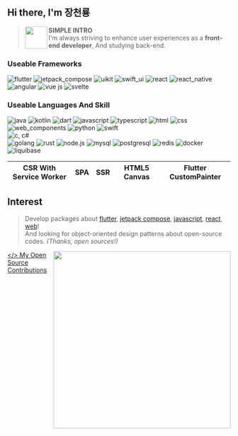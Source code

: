 ## Hi there, I'm 장천룡
> <img align="left" width="50" src="https://github.com/user-attachments/assets/e3398011-04b7-4380-9370-92f3197c7871">

> __SIMPLE INTRO__<br>
> I'm always striving to enhance user experiences as a __front-end developer__, And studying back-end.

### Useable Frameworks
![flutter](https://github.com/user-attachments/assets/2e5a29c1-2d73-4c82-8ea6-17f1843736ce)
![jetpack_compose](https://github.com/user-attachments/assets/7f149dd0-678f-430f-b943-e4bd70309f48)
![uikit](https://github.com/user-attachments/assets/a343eadf-ca01-4fe5-b4d5-7bca0b7b7fe8)
![swift_ui](https://github.com/user-attachments/assets/87b2ad07-7c47-4161-875b-e5fabd1fc8ba)
![react](https://github.com/user-attachments/assets/1c968c54-9c2e-45b8-b154-9daf8d4b226f)
![react_native](https://github.com/user-attachments/assets/3eb2232f-cc4e-4971-ab86-5dc2701610cd)
![angular](https://github.com/user-attachments/assets/1e5d9e7f-99ef-4335-bf81-9b7887e8435c)
![vue js](https://github.com/user-attachments/assets/1ff0a44c-188d-451a-9013-eab7bc10c6b0)
![svelte](https://github.com/user-attachments/assets/52cdd979-3a56-4501-8b32-68662348a6fe)

### Useable Languages And Skill
![java](https://github.com/user-attachments/assets/3b901969-944d-401d-81dc-623255dcd00c)
![kotlin](https://github.com/user-attachments/assets/c71a8087-d0b9-49a6-ac5f-d8d840fe9271)
![dart](https://github.com/user-attachments/assets/b7f3fed4-b09a-4474-adbf-6da6db9de446)
![javascript](https://github.com/user-attachments/assets/89dd9d25-0620-4348-a6df-29b19afb179c)
![typescript](https://github.com/user-attachments/assets/e919ec35-eff1-4acf-a96a-279934aed0c2)
![html](https://github.com/user-attachments/assets/c903614d-b614-46e5-8032-2cfd11db954d)
![css](https://github.com/user-attachments/assets/4f6bd0ae-505c-48b8-8c45-850ac726dbed)
![web_components](https://github.com/user-attachments/assets/01820308-08c1-4e90-84b3-b905ffc5f54b)
![python](https://github.com/user-attachments/assets/500f3ba0-3389-4faa-a52a-b2fd08ecc346)
![swift](https://github.com/user-attachments/assets/bf86e980-8b14-427e-99db-014deaa4fa10)
<br>
![c, c#](https://github.com/user-attachments/assets/011e6840-d831-4296-aac4-2470dce06350)
<br>
![golang](https://github.com/user-attachments/assets/992dacd8-7127-4ec3-9ee0-0271689581d9)
![rust](https://github.com/user-attachments/assets/8e4a4f5f-b38c-4181-a562-b75d5c35987f)
![node.js](https://github.com/user-attachments/assets/9a5d0370-ed64-46ff-b88a-1fa56a08e23d)
![mysql](https://github.com/user-attachments/assets/a02be21c-6190-4d74-bc17-1caffc4a62ef)
![postgresql](https://github.com/user-attachments/assets/5610d0d8-81eb-42d6-9fe6-6cee66fa8548)
![redis](https://github.com/user-attachments/assets/c3bbb548-694d-44c9-b458-4583346f1bd8)
![docker](https://github.com/user-attachments/assets/eaf1b78e-9ed6-4715-8b5c-b88feccc3514)
![liquibase](https://github.com/user-attachments/assets/33cd7dcb-03e8-4dda-9a4e-fba3a9c28348)

<table>
  <thead>
    <tr>
      <th>CSR With Service Worker</th>
      <th>SPA</th>
      <th>SSR</th>
      <th>HTML5 Canvas</th>
      <th>Flutter CustomPainter</th>
    </tr>
  </tbody>
</table>

## Interest
> Develop packages about [flutter](https://github.com/MTtankkeo/flutter_touch_ripple), [jetpack compose](https://github.com/MTtankkeo/compose_appbar), [javascript](https://github.com/animatable-js/animatable_js), [react](https://github.com/react-widgets/react_widgets), [web](https://github.com/MTtankkeo/web_touch_ripple)!<br>
> And looking for object-oriented design patterns about open-source codes. _(Thanks, open sources!)_

<a href="https://discord.com/users/738748102311280681"><img align="right" width=400 src="https://count.getloli.com/@MTtankkeo?name=miyagawamizu&theme=rule34&padding=7&offset=0&scale=1&pixelated=1&darkmode=0"></a>

[</> My Open Source Contributions](CONTRIBUTION.md)
